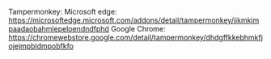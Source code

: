Tampermonkey: Microsoft edge:
https://microsoftedge.microsoft.com/addons/detail/tampermonkey/iikmkjmpaadaobahmlepeloendndfphd
Google Chrome:
https://chromewebstore.google.com/detail/tampermonkey/dhdgffkkebhmkfjojejmpbldmpobfkfo

